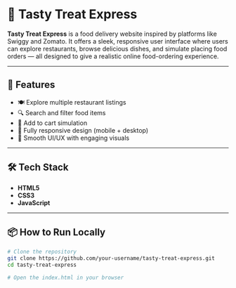 # 🍔 Tasty Treat Express

**Tasty Treat Express** is a food delivery website inspired by platforms like Swiggy and Zomato. It offers a sleek, responsive user interface where users can explore restaurants, browse delicious dishes, and simulate placing food orders — all designed to give a realistic online food-ordering experience.

---

## 🚀 Features

- 🍽️ Explore multiple restaurant listings
- 🔍 Search and filter food items
- 🛒 Add to cart simulation
- 📱 Fully responsive design (mobile + desktop)
- 🎨 Smooth UI/UX with engaging visuals

---

## 🛠️ Tech Stack

- **HTML5**
- **CSS3**
- **JavaScript** 

---

## 📦 How to Run Locally

```bash
# Clone the repository
git clone https://github.com/your-username/tasty-treat-express.git
cd tasty-treat-express

# Open the index.html in your browser
